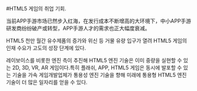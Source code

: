 #HTML5 게임의 취업 기회.






​        当前APP手游市场已然步入红海，在发行成本不断增高的大环境下，中小APP手游研发商纷纷破产或转型，APP手游人才的需求也正大幅度衰减。



HTML5 천만 월간 유수제품의 증가와 위신 등 거물 유량 입구가 열려 HTML5 게임의 인재 수요가 고도의 성장 단계에 있다.



레이보이스를 비롯한 엔진 측이 추진해 HTML5 엔진 기술은 이미 중량을 실현할 수 있는 2D, 3D, VR, AR 게임이다.특히 플래쉬, APP, HTML5 게임은 동시에 발포할 수 있는 기술을 가속 게임개발업체가 통용성 엔진 기술을 향해 미래에 통용형 HTML5 엔진 기술이 더 많은 일자리를 얻을 수 있다.